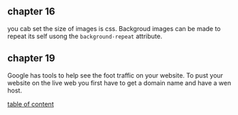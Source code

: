 ## chapter 16

you cab set the size of images is css.
Backgroud images can be made to repeat its self usong the `background-repeat` attribute.

## chapter 19

Google has tools to help see the foot traffic on your website.
To pust your website on the live web you first have to get a domain name and have a wen host.






[table of content](./README.md)